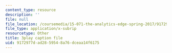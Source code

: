 ```yaml
---
content_type: resource
description: ''
file: null
file_location: /coursemedia/15-071-the-analytics-edge-spring-2017/9172977dad2859548a76dceaa14f6175_PLRK4oOkXuI.vtt
file_type: application/x-subrip
resourcetype: Other
title: 3play caption file
uid: 9172977d-ad28-5954-8a76-dceaa14f6175
---
```

